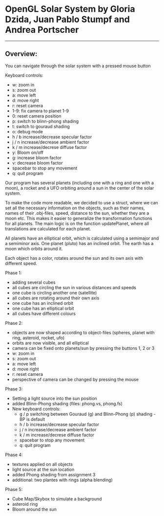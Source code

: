 # OpenGL Solar System by Gloria Dzida, Juan Pablo Stumpf and Andrea Portscher
----------------------------------------------------------------------------

## Overview:

You can navigate through the solar system with a pressed mouse button

Keyboard controls:
- w: zoom in
- s: zoom out
- a: move left
- d: move right
- r: reset camera
- 1-9: fix camera to planet 1-9
- 0: reset camera position
- p: switch to blinn-phong shading 
- t: switch to gouraud shading
- o: debug mode
- h / b increase/decrease specular factor
- j / n increase/decrease ambient factor
- k / m increase/decrese diffuse factor
- y: Bloom on/off
- g: increase bloom factor
- v: decrease bloom factor
- spacebar to stop any movement
- q: quit program


Our program has several planets (including one with a ring and one with a moon), a rocket and a UFO orbiting around a sun in the center of the solar system.

To make the code more readable, we decided to use a struct, where we can set all the necessary information on the objects, such as their names, names of their .obj-files, speed, distance to the sun, whether they are a moon etc.
This makes it easier to generalize the transformation functions for all planets. The main logic is on the function updatePlanet, where all translations are calculated for each planet.

All planets have an elliptical orbit, which is calculated using a semimajor and a semiminor axis. One planet (pluto) has an inclined orbit.
The earth has a moon which orbits around it.

Each object has a color, rotates around the sun and its own axis with different speed.

Phase 1:
- adding several cubes
- all cubes are circling the sun in various distances and speeds
- one cube is circling another one (satellite)
- all cubes are rotating around their own axis
- one cube has an inclined orbit
- one cube has an elliptical orbit
- all cubes have different colours

Phase 2:
- objects are now shaped according to object-files (spheres, planet with ring, asteroid, rocket, ufo)
- orbits are now visible, and all elliptical
- camera can be fixed onto planets/sun by pressing the buttons 1, 2 or 3
- w: zoom in
- s: zoom out
- a: move left
- d: move right
- r: reset camera
- perspective of camera can be changed by pressing the mouse

Phase 3:
- Setting a light source into the sun position
- added Blinn-Phong shading (files: phong.vs, phong.fs)
- New keyboard controls:
    - g / p switching between Gouraud (g) and Blinn-Phong (p) shading - BP is default
    - h / b increase/decrease specular factor
    - j / n increase/decrease ambient factor
    - k / m increase/decrese diffuse factor
    - spacebar to stop any movement
    - q: quit program

Phase 4:
- textures applied on all objects
- light source at the sun location
- added Phong shading from assignment 3
- additional: two plantes with rings (alpha blending)

Phase 5:
- Cube Map/Skybox to simulate a background
- asteroid ring
- Bloom around the sun
